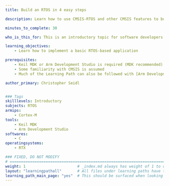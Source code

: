 ```yaml
---
title: Build an RTOS in 4 easy steps

description: Learn how to use CMSIS-RTOS and other CMSIS features to build an RTOS application using Keil-RTX

minutes_to_complete: 30

who_is_this_for: This is an introductory topic for software developers new to RTOS development.

learning_objectives: 
    - Learn how to implement a basic RTOS-based application

prerequisites:
    - Keil MDK or Arm Development Studio is required (MDK recommended)
    - Some familiarity with CMSIS is assumed
    - Much of the Learning Path can also be followed with [Arm Development Studio](/install-tools/armds). See the comments provided at end of each step where appropriate.

author_primary: Christopher Seidl 


### Tags
skilllevels: Introductory
subjects: RTOS
armips:
    - Cortex-M
tools:
    - Keil MDK
    - Arm Development Studio
softwares:
    - C
operatingsystems:
    - RTX

### FIXED, DO NOT MODIFY
# ================================================================================
weight: 1                       # _index.md always has weight of 1 to order correctly
layout: "learningpathall"       # All files under learning paths have this same wrapper
learning_path_main_page: "yes"  # This should be surfaced when looking for related content. Only set for _index.md of learning path content.
---
```

